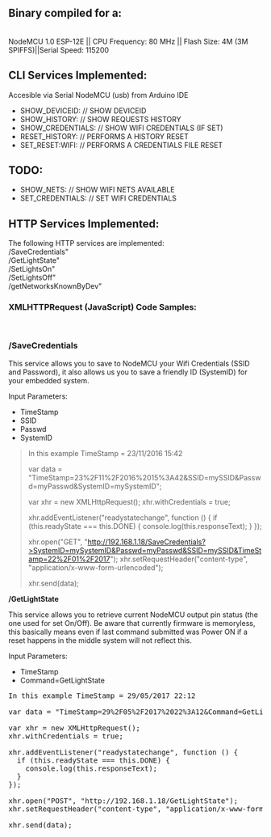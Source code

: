 <h2>Binary compiled for a: </h2>
<br>NodeMCU 1.0 ESP-12E || CPU Frequency: 80 MHz || Flash Size: 4M (3M SPIFFS)||Serial Speed: 115200


<h2>CLI Services Implemented:</h2>     
Accesible via Serial NodeMCU (usb) from Arduino IDE<br>
<ul>
<li>SHOW_DEVICEID:          //  SHOW DEVICEID</li>
<li>SHOW_HISTORY:           //  SHOW REQUESTS HISTORY</li>
<li>SHOW_CREDENTIALS:       //  SHOW WIFI CREDENTIALS (IF SET)</li>
<li>RESET_HISTORY:          //  PERFORMS A HISTORY RESET</li>
<li>SET_RESET:WIFI:         //  PERFORMS A CREDENTIALS FILE RESET</li>
</ul>

<h2>TODO:</h2>
<ul>
<li>SHOW_NETS:              //  SHOW WIFI NETS AVAILABLE</li>
<li>SET_CREDENTIALS:        //  SET WIFI CREDENTIALS</li>
</ul>


<h2>HTTP Services Implemented:</h2>

The following HTTP services are implemented: <br>
  /SaveCredentials"       <br>
  /GetLightState"         <br>
  /SetLightsOn"           <br>
  /SetLightsOff"          <br>
  /getNetworksKnownByDev" <br>


<h3>XMLHTTPRequest (JavaScript) Code Samples:</h3><br>

<h3><b>/SaveCredentials</b></h3>
<p>This service allows you to save to NodeMCU your Wifi Credentials (SSID and Password), it also allows us you to save a friendly ID (SystemID) for your embedded system.</p><p>Input Parameters:</p>
<ul>
<li>TimeStamp</li>
<li>SSID</li>
<li>Passwd</li>
<li>SystemID</li>
</ul>


>In this example TimeStamp = 23/11/2016 15:42
>
>var data = "TimeStamp=23%2F11%2F2016%2015%3A42&SSID=mySSID&Passwd=myPasswd&SystemID=mySystemID";
>
>var xhr = new XMLHttpRequest();
>xhr.withCredentials = true;
>
>xhr.addEventListener("readystatechange", function () {
>  if (this.readyState === this.DONE) {
>    console.log(this.responseText);
>  }
>});
>
>xhr.open("GET", "http://192.168.1.18/SaveCredentials?>SystemID=mySystemID&Passwd=myPasswd&SSID=mySSID&TimeStamp=22%2F01%2F2017");
>xhr.setRequestHeader("content-type", "application/x-www-form-urlencoded");
>
>xhr.send(data);


<b>/GetLightState</b><br>
<p>This service allows you to retrieve current NodeMCU output pin status (the one used for set On/Off). Be aware that currently firmware is memoryless, this basically means even if last command submitted was Power ON if a reset happens in the middle system will not reflect this.</p>
<p>Input Parameters:</p>
<ul>
<li>TimeStamp</li>
<li>Command=GetLightState</li>
</ul>

<pre>
In this example TimeStamp = 29/05/2017 22:12

var data = "TimeStamp=29%2F05%2F2017%2022%3A12&Command=GetLightState";

var xhr = new XMLHttpRequest();
xhr.withCredentials = true;

xhr.addEventListener("readystatechange", function () {
  if (this.readyState === this.DONE) {
    console.log(this.responseText);
  }
});

xhr.open("POST", "http://192.168.1.18/GetLightState");
xhr.setRequestHeader("content-type", "application/x-www-form-urlencoded");

xhr.send(data);
</pre>

